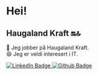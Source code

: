 # Hei! 
## Haugaland Kraft 🔛🔝
👋 Jeg jobber på Haugaland Kraft. <br>
😄 Jeg er veldi interesert i IT.
<br>
<div id="badges">
  <a href="https://www.linkedin.com/in/tobias-stokken-54b83a235/">
    <img src="https://img.shields.io/badge/LinkedIn-blue?style=for-the-badge&logo=linkedin&logoColor=white" alt="LinkedIn Badge"/>
  </a>
  <a href="https://github.com/TobiasStokken">
    <img src="https://img.shields.io/badge/Github-gray?style=for-the-badge&logo=github&logoColor=white" alt="Github Badge"/>
  </a>
</div>
